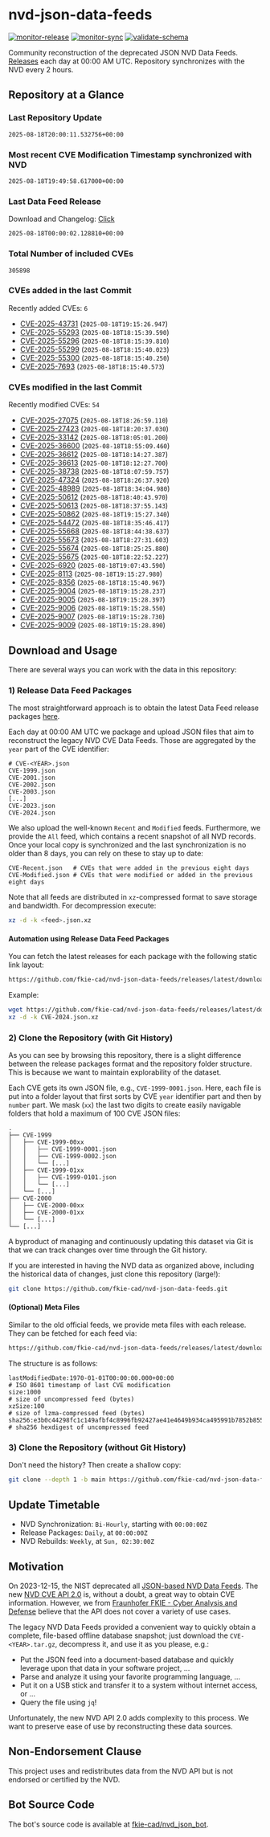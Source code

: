# nvd-json-data-feeds

[![monitor-release](https://github.com/fkie-cad/nvd-json-data-feeds/actions/workflows/monitor_release.yml/badge.svg)](https://github.com/fkie-cad/nvd-json-data-feeds/actions/workflows/monitor_release.yml)
[![monitor-sync](https://github.com/fkie-cad/nvd-json-data-feeds/actions/workflows/monitor_sync.yml/badge.svg)](https://github.com/fkie-cad/nvd-json-data-feeds/actions/workflows/monitor_sync.yml)
[![validate-schema](https://github.com/fkie-cad/nvd-json-data-feeds/actions/workflows/validate_schema.yml/badge.svg)](https://github.com/fkie-cad/nvd-json-data-feeds/actions/workflows/validate_schema.yml)

Community reconstruction of the deprecated JSON NVD Data Feeds.
[Releases](https://github.com/fkie-cad/nvd-json-data-feeds/releases/latest) each day at 00:00 AM UTC.
Repository synchronizes with the NVD every 2 hours.

## Repository at a Glance

### Last Repository Update

```plain
2025-08-18T20:00:11.532756+00:00
```

### Most recent CVE Modification Timestamp synchronized with NVD

```plain
2025-08-18T19:49:58.617000+00:00
```

### Last Data Feed Release

Download and Changelog: [Click](https://github.com/fkie-cad/nvd-json-data-feeds/releases/latest)

```plain
2025-08-18T00:00:02.128810+00:00
```

### Total Number of included CVEs

```plain
305898
```

### CVEs added in the last Commit

Recently added CVEs: `6`

- [CVE-2025-43731](CVE-2025/CVE-2025-437xx/CVE-2025-43731.json) (`2025-08-18T19:15:26.947`)
- [CVE-2025-55293](CVE-2025/CVE-2025-552xx/CVE-2025-55293.json) (`2025-08-18T18:15:39.590`)
- [CVE-2025-55296](CVE-2025/CVE-2025-552xx/CVE-2025-55296.json) (`2025-08-18T18:15:39.810`)
- [CVE-2025-55299](CVE-2025/CVE-2025-552xx/CVE-2025-55299.json) (`2025-08-18T18:15:40.023`)
- [CVE-2025-55300](CVE-2025/CVE-2025-553xx/CVE-2025-55300.json) (`2025-08-18T18:15:40.250`)
- [CVE-2025-7693](CVE-2025/CVE-2025-76xx/CVE-2025-7693.json) (`2025-08-18T18:15:40.573`)


### CVEs modified in the last Commit

Recently modified CVEs: `54`

- [CVE-2025-27075](CVE-2025/CVE-2025-270xx/CVE-2025-27075.json) (`2025-08-18T18:26:59.110`)
- [CVE-2025-27423](CVE-2025/CVE-2025-274xx/CVE-2025-27423.json) (`2025-08-18T18:20:37.030`)
- [CVE-2025-33142](CVE-2025/CVE-2025-331xx/CVE-2025-33142.json) (`2025-08-18T18:05:01.200`)
- [CVE-2025-36600](CVE-2025/CVE-2025-366xx/CVE-2025-36600.json) (`2025-08-18T18:55:09.460`)
- [CVE-2025-36612](CVE-2025/CVE-2025-366xx/CVE-2025-36612.json) (`2025-08-18T18:14:27.387`)
- [CVE-2025-36613](CVE-2025/CVE-2025-366xx/CVE-2025-36613.json) (`2025-08-18T18:12:27.700`)
- [CVE-2025-38738](CVE-2025/CVE-2025-387xx/CVE-2025-38738.json) (`2025-08-18T18:07:59.757`)
- [CVE-2025-47324](CVE-2025/CVE-2025-473xx/CVE-2025-47324.json) (`2025-08-18T18:26:37.920`)
- [CVE-2025-48989](CVE-2025/CVE-2025-489xx/CVE-2025-48989.json) (`2025-08-18T18:34:04.980`)
- [CVE-2025-50612](CVE-2025/CVE-2025-506xx/CVE-2025-50612.json) (`2025-08-18T18:40:43.970`)
- [CVE-2025-50613](CVE-2025/CVE-2025-506xx/CVE-2025-50613.json) (`2025-08-18T18:37:55.143`)
- [CVE-2025-50862](CVE-2025/CVE-2025-508xx/CVE-2025-50862.json) (`2025-08-18T19:15:27.340`)
- [CVE-2025-54472](CVE-2025/CVE-2025-544xx/CVE-2025-54472.json) (`2025-08-18T18:35:46.417`)
- [CVE-2025-55668](CVE-2025/CVE-2025-556xx/CVE-2025-55668.json) (`2025-08-18T18:44:38.637`)
- [CVE-2025-55673](CVE-2025/CVE-2025-556xx/CVE-2025-55673.json) (`2025-08-18T18:27:31.603`)
- [CVE-2025-55674](CVE-2025/CVE-2025-556xx/CVE-2025-55674.json) (`2025-08-18T18:25:25.880`)
- [CVE-2025-55675](CVE-2025/CVE-2025-556xx/CVE-2025-55675.json) (`2025-08-18T18:22:52.227`)
- [CVE-2025-6920](CVE-2025/CVE-2025-69xx/CVE-2025-6920.json) (`2025-08-18T19:07:43.590`)
- [CVE-2025-8113](CVE-2025/CVE-2025-81xx/CVE-2025-8113.json) (`2025-08-18T19:15:27.980`)
- [CVE-2025-8356](CVE-2025/CVE-2025-83xx/CVE-2025-8356.json) (`2025-08-18T18:15:40.967`)
- [CVE-2025-9004](CVE-2025/CVE-2025-90xx/CVE-2025-9004.json) (`2025-08-18T19:15:28.237`)
- [CVE-2025-9005](CVE-2025/CVE-2025-90xx/CVE-2025-9005.json) (`2025-08-18T19:15:28.397`)
- [CVE-2025-9006](CVE-2025/CVE-2025-90xx/CVE-2025-9006.json) (`2025-08-18T19:15:28.550`)
- [CVE-2025-9007](CVE-2025/CVE-2025-90xx/CVE-2025-9007.json) (`2025-08-18T19:15:28.730`)
- [CVE-2025-9009](CVE-2025/CVE-2025-90xx/CVE-2025-9009.json) (`2025-08-18T19:15:28.890`)


## Download and Usage

There are several ways you can work with the data in this repository:

### 1) Release Data Feed Packages

The most straightforward approach is to obtain the latest Data Feed release packages [here](https://github.com/fkie-cad/nvd-json-data-feeds/releases/latest).

Each day at 00:00 AM UTC we package and upload JSON files that aim to reconstruct the legacy NVD CVE Data Feeds.
Those are aggregated by the `year` part of the CVE identifier:

```
# CVE-<YEAR>.json
CVE-1999.json
CVE-2001.json
CVE-2002.json
CVE-2003.json
[...]
CVE-2023.json
CVE-2024.json
```

We also upload the well-known `Recent` and `Modified` feeds.
Furthermore, we provide the `All` feed, which contains a recent snapshot of all NVD records.
Once your local copy is synchronized and the last synchronization is no older than 8 days, you can rely on these to stay up to date:

```plain
CVE-Recent.json   # CVEs that were added in the previous eight days
CVE-Modified.json # CVEs that were modified or added in the previous eight days
```

Note that all feeds are distributed in `xz`-compressed format to save storage and bandwidth.
For decompression execute:

```sh
xz -d -k <feed>.json.xz
```

#### Automation using Release Data Feed Packages

You can fetch the latest releases for each package with the following static link layout:

```sh
https://github.com/fkie-cad/nvd-json-data-feeds/releases/latest/download/CVE-<YEAR>.json.xz
```

Example:

```sh
wget https://github.com/fkie-cad/nvd-json-data-feeds/releases/latest/download/CVE-2024.json.xz
xz -d -k CVE-2024.json.xz
```

### 2) Clone the Repository (with Git History)

As you can see by browsing this repository, there is a slight difference between the release packages format and the repository folder structure.
This is because we want to maintain explorability of the dataset.

Each CVE gets its own JSON file, e.g., `CVE-1999-0001.json`.
Here, each file is put into a folder layout that first sorts by CVE `year` identifier part and then by `number` part.
We mask (`xx`) the last two digits to create easily navigable folders that hold a maximum of 100 CVE JSON files:

```plain
.
├── CVE-1999
│   ├── CVE-1999-00xx
│   │   ├── CVE-1999-0001.json
│   │   ├── CVE-1999-0002.json
│   │   └── [...]
│   ├── CVE-1999-01xx
│   │   ├── CVE-1999-0101.json
│   │   └── [...]
│   └── [...]
├── CVE-2000
│   ├── CVE-2000-00xx
│   ├── CVE-2000-01xx
│   └── [...]
└── [...]
```

A byproduct of managing and continuously updating this dataset via Git is that we can track changes over time through the Git history.

If you are interested in having the NVD data as organized above, including the historical data of changes, just clone this repository (large!):

```sh
git clone https://github.com/fkie-cad/nvd-json-data-feeds.git
```

#### (Optional) Meta Files

Similar to the old official feeds, we provide meta files with each release. They can be fetched for each feed via:

```sh
https://github.com/fkie-cad/nvd-json-data-feeds/releases/latest/download/CVE-<YEAR>.meta
```

The structure is as follows:

```plain
lastModifiedDate:1970-01-01T00:00:00.000+00:00                          # ISO 8601 timestamp of last CVE modification
size:1000                                                               # size of uncompressed feed (bytes)
xzSize:100                                                              # size of lzma-compressed feed (bytes)
sha256:e3b0c44298fc1c149afbf4c8996fb92427ae41e4649b934ca495991b7852b855 # sha256 hexdigest of uncompressed feed
```

### 3) Clone the Repository (without Git History)

Don't need the history? Then create a shallow copy:

```sh
git clone --depth 1 -b main https://github.com/fkie-cad/nvd-json-data-feeds.git
```


## Update Timetable

* NVD Synchronization: `Bi-Hourly`, starting with `00:00:00Z`
* Release Packages: `Daily`, at `00:00:00Z`
* NVD Rebuilds: `Weekly`, at `Sun, 02:30:00Z`


## Motivation

On 2023-12-15, the NIST deprecated all [JSON-based NVD Data Feeds](https://nvd.nist.gov/vuln/data-feeds#divRetirementBanner-1).
The new [NVD CVE API 2.0](https://nvd.nist.gov/developers/vulnerabilities) is, without a doubt, a great way to obtain CVE information.
However, we from [Fraunhofer FKIE - Cyber Analysis and Defense](https://www.fkie.fraunhofer.de/en/departments/cad.html) believe that the API does not cover a variety of use cases.

The legacy NVD Data Feeds provided a convenient way to quickly obtain a complete, file-based offline database snapshot; just download the `CVE-<YEAR>.tar.gz`, decompress it, and use it as you please, e.g.:

- Put the JSON feed into a document-based database and quickly leverage upon that data in your software project, ...
- Parse and analyze it using your favorite programming language, ...
- Put it on a USB stick and transfer it to a system without internet access, or ...
- Query the file using `jq`!

Unfortunately, the new NVD API 2.0 adds complexity to this process.
We want to preserve ease of use by reconstructing these data sources.

## Non-Endorsement Clause

This project uses and redistributes data from the NVD API but is not endorsed or certified by the NVD.

## Bot Source Code

The bot's source code is available at [fkie-cad/nvd\_json\_bot](https://github.com/fkie-cad/nvd_json_bot).